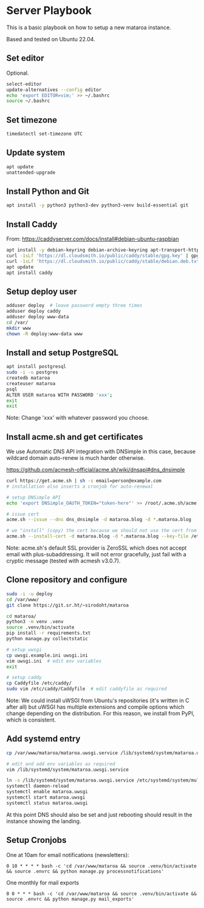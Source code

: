 # Server Playbook

This is a basic playbook on how to setup a new mataroa instance.

Based and tested on Ubuntu 22.04.

## Set editor

Optional.

```sh
select-editor
update-alternatives --config editor
echo 'export EDITOR=vim;' >> ~/.bashrc
source ~/.bashrc
```

## Set timezone

```sh
timedatectl set-timezone UTC
```

## Update system

```sh
apt update
unattended-upgrade
```

## Install Python and Git

```sh
apt install -y python3 python3-dev python3-venv build-essential git
```

## Install Caddy

From: https://caddyserver.com/docs/install#debian-ubuntu-raspbian

```sh
apt install -y debian-keyring debian-archive-keyring apt-transport-https
curl -1sLf 'https://dl.cloudsmith.io/public/caddy/stable/gpg.key' | gpg --dearmor -o /usr/share/keyrings/caddy-stable-archive-keyring.gpg
curl -1sLf 'https://dl.cloudsmith.io/public/caddy/stable/debian.deb.txt' | tee /etc/apt/sources.list.d/caddy-stable.list
apt update
apt install caddy
```

## Setup deploy user

```sh
adduser deploy  # leave password empty three times
adduser deploy caddy
adduser deploy www-data
cd /var/
mkdir www
chown -R deploy:www-data www
```

## Install and setup PostgreSQL

```sh
apt install postgresql
sudo -i -u postgres
createdb mataroa
createuser mataroa
psql
ALTER USER mataroa WITH PASSWORD 'xxx';
exit
exit
```

Note: Change 'xxx' with whatever password you choose.

## Install acme.sh and get certificates

We use Automatic DNS API integration with DNSimple in this case, because
wildcard domain auto-renew is much harder otherwise.

https://github.com/acmesh-official/acme.sh/wiki/dnsapi#dns_dnsimple

```sh
curl https://get.acme.sh | sh -s email=person@example.com
# installation also inserts a cronjob for auto-renewal

# setup DNSimple API
echo 'export DNSimple_OAUTH_TOKEN="token-here"' >> /root/.acme.sh/acme.sh.env

# issue cert
acme.sh --issue --dns dns_dnsimple -d mataroa.blog -d *.mataroa.blog

# we "install" (copy) the cert because we should not use the cert from acme.sh's internal store
acme.sh --install-cert -d mataroa.blog -d *.mataroa.blog --key-file /etc/caddy/mataroa-blog-key.pem --fullchain-file /etc/caddy/mataroa-blog-cert.pem --reloadcmd "chown caddy:www-data /etc/caddy/mataroa-blog-{cert,key}.pem && systemctl restart caddy"
```

Note: acme.sh's default SSL provider is ZeroSSL which does not accept email with
plus-subaddressing. It will not error gracefully, just fail with a cryptic
message (tested with acmesh v3.0.7).

## Clone repository and configure

```sh
sudo -i -u deploy
cd /var/www/
git clone https://git.sr.ht/~sirodoht/mataroa

cd mataroa/
python3 -m venv .venv
source .venv/bin/activate
pip install -r requirements.txt
python manage.py collectstatic

# setup uwsgi
cp uwsgi.example.ini uwsgi.ini
vim uwsgi.ini  # edit env variables
exit

# setup caddy
cp Caddyfile /etc/caddy/
sudo vim /etc/caddy/Caddyfile  # edit caddyfile as required
```

Note: We could install uWSGI from Ubuntu's repositories (it's written in C
after all) but uWSGI has multiple extensions and compile options which change
depending on the distribution. For this reason, we install from PyPI, which is
consistent.

## Add systemd entry

```sh
cp /var/www/mataroa/mataroa.uwsgi.service /lib/systemd/system/mataroa.uwsgi.service

# edit and add env variables as required
vim /lib/systemd/system/mataroa.uwsgi.service

ln -s /lib/systemd/system/mataroa.uwsgi.service /etc/systemd/system/multi-user.target.wants/
systemctl daemon-reload
systemctl enable mataroa.uwsgi
systemctl start mataroa.uwsgi
systemctl status mataroa.uwsgi
```

At this point DNS should also be set and just rebooting should result in the
instance showing the landing.

## Setup Cronjobs

One at 10am for email notifications (newsletters):

```
0 10 * * * * bash -c 'cd /var/www/mataroa && source .venv/bin/activate && source .envrc && python manage.py processnotifications'
```

One monthly for mail exports

```
0 0 * * * bash -c 'cd /var/www/mataroa && source .venv/bin/activate && source .envrc && python manage.py mail_exports'
```
